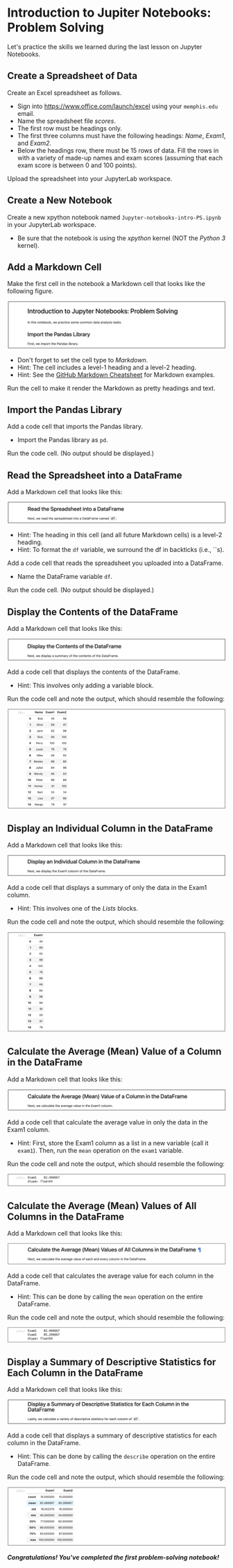 # Introduction to Jupiter Notebooks: Problem Solving

Let's practice the skills we learned during the last lesson on Jupyter Notebooks.

## Create a Spreadsheet of Data

Create an Excel spreadsheet as follows.

- Sign into <https://www.office.com/launch/excel> using your `memphis.edu` email.
- Name the spreadsheet file _scores_.
- The first row must be headings only.
- The first three columns must have the following headings: _Name_, _Exam1_, and _Exam2_.
- Below the headings row, there must be 15 rows of data. Fill the rows in with a variety of made-up names and exam scores (assuming that each exam score is between 0 and 100 points).

Upload the spreadsheet into your JupyterLab workspace.

## Create a New Notebook

Create a new xpython notebook named `Jupyter-notebooks-intro-PS.ipynb` in your JupyterLab workspace.

- Be sure that the notebook is using the _xpython_ kernel (NOT the _Python 3_ kernel).

## Add a Markdown Cell

Make the first cell in the notebook a Markdown cell that looks like the following figure.

![](images/Jupyter-notebooks-intro-fig-1.png)

- Don't forget to set the cell type to _Markdown_.
- Hint: The cell includes a level-1 heading and a level-2 heading.
- Hint: See the [GitHub Markdown Cheatsheet](https://guides.github.com/pdfs/markdown-cheatsheet-online.pdf) for Markdown examples.

Run the cell to make it render the Markdown as pretty headings and text.

## Import the Pandas Library

Add a code cell that imports the Pandas library.

- Import the Pandas library as `pd`.

Run the code cell. (No output should be displayed.)

## Read the Spreadsheet into a DataFrame

Add a Markdown cell that looks like this:

![](images/Jupyter-notebooks-intro-fig-2.png)

- Hint: The heading in this cell (and all future Markdown cells) is a level-2 heading.
- Hint: To format the `df` variable, we surround the df in backticks (i.e., \`\`s).

Add a code cell that reads the spreadsheet you uploaded into a DataFrame.

- Name the DataFrame variable `df`.

Run the code cell. (No output should be displayed.)

## Display the Contents of the DataFrame

Add a Markdown cell that looks like this:

![](images/Jupyter-notebooks-intro-fig-3.png)

Add a code cell that displays the contents of the DataFrame.

- Hint: This involves only adding a variable block.

Run the code cell and note the output, which should resemble the following:

![](images/Jupyter-notebooks-intro-fig-4.png)

## Display an Individual Column in the DataFrame

Add a Markdown cell that looks like this:

![](images/Jupyter-notebooks-intro-fig-5.png)

Add a code cell that displays a summary of only the data in the Exam1 column.

- Hint: This involves one of the _Lists_ blocks.

Run the code cell and note the output, which should resemble the following:

![](images/Jupyter-notebooks-intro-fig-6.png)

## Calculate the Average (Mean) Value of a Column in the DataFrame

Add a Markdown cell that looks like this:

![](images/Jupyter-notebooks-intro-fig-7.png)

Add a code cell that calculate the average value in only the data in the Exam1 column.

- Hint: First, store the Exam1 column as a list in a new variable (call it `exam1`). Then, run the `mean` operation on the `exam1` variable.

Run the code cell and note the output, which should resemble the following:

![](images/Jupyter-notebooks-intro-fig-8.png)

## Calculate the Average (Mean) Values of All Columns in the DataFrame

Add a Markdown cell that looks like this:

![](images/Jupyter-notebooks-intro-fig-9.png)

Add a code cell that calculates the average value for each column in the DataFrame.

- Hint: This can be done by calling the `mean` operation on the entire DataFrame.

Run the code cell and note the output, which should resemble the following:

![](images/Jupyter-notebooks-intro-fig-10.png)

## Display a Summary of Descriptive Statistics for Each Column in the DataFrame

Add a Markdown cell that looks like this:

![](images/Jupyter-notebooks-intro-fig-11.png)

Add a code cell that displays a summary of descriptive statistics for each column in the DataFrame.

- Hint: This can be done by calling the `describe` operation on the entire DataFrame.

Run the code cell and note the output, which should resemble the following:

![](images/Jupyter-notebooks-intro-fig-12.png)

***Congratulations! You've completed the first problem-solving notebook!***
